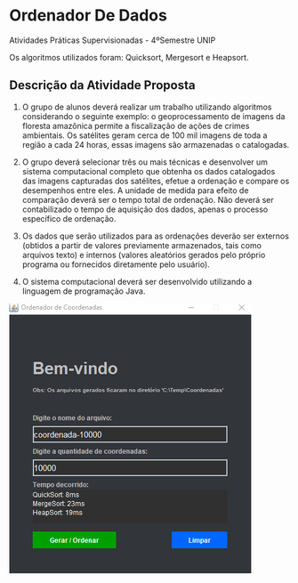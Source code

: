 # Ordenador De Dados
Atividades Práticas Supervisionadas - 4ºSemestre UNIP

Os algoritmos utilizados foram: Quicksort, Mergesort e Heapsort.

## Descrição da Atividade Proposta

1) O grupo de alunos deverá realizar um trabalho utilizando algoritmos
considerando o seguinte exemplo: o geoprocessamento de imagens da floresta
amazônica permite a fiscalização de ações de crimes ambientais. Os satélites
geram cerca de 100 mil imagens de toda a região a cada 24 horas, essas
imagens são armazenadas o catalogadas.

2) O grupo deverá selecionar três ou mais técnicas e desenvolver um sistema
computacional completo que obtenha os dados catalogados das imagens
capturadas dos satélites, efetue a ordenação e compare os desempenhos entre
eles. A unidade de medida para efeito de comparação deverá ser o tempo total
de ordenação. Não deverá ser contabilizado o tempo de aquisição dos dados,
apenas o processo específico de ordenação.

3) Os dados que serão utilizados para as ordenações deverão ser externos
(obtidos a partir de valores previamente armazenados, tais como arquivos
texto) e internos (valores aleatórios gerados pelo próprio programa ou
fornecidos diretamente pelo usuário).

4) O sistema computacional deverá ser desenvolvido utilizando a linguagem de
programação Java.

![Screenshot](docs/screenshot.PNG)
